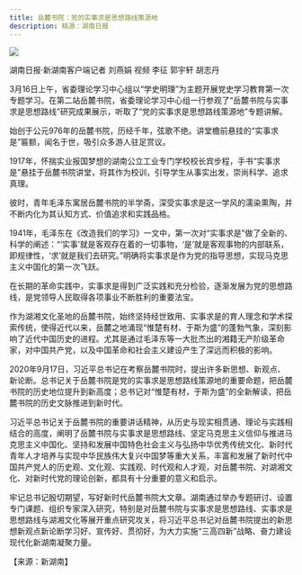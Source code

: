 ```yaml
---
title: 岳麓书院：党的实事求是思想路线策源地
description: 稿源：湖南日报
---
```



![](https://pics1.baidu.com/feed/08f790529822720e4444e903fddd394ef31fab5b.jpeg?token=3c12fc7080cb91d6dde9c6f7ee84cde5)

湖南日报·新湖南客户端记者 刘燕娟 视频 李征 郭宇轩 胡志丹

3月16日上午，省委理论学习中心组以“学史明理”为主题开展党史学习教育第一次专题学习。在第二站岳麓书院，省委理论学习中心组一行参观了“岳麓书院与实事求是思想路线”研究成果展示，听取了“党的实事求是思想路线策源地”专题讲解。

始创于公元976年的岳麓书院，历经千年，弦歌不绝。讲堂檐前悬挂的“实事求是”匾额，闻名于世，吸引众多游人驻足赏议。

1917年，怀揣实业报国梦想的湖南公立工业专门学校校长宾步程，手书“实事求是”悬挂于岳麓书院讲堂，将其作为校训，引导学生从事实出发，崇尚科学、追求真理。

彼时，青年毛泽东寓居岳麓书院的半学斋，深受实事求是这一学风的濡染熏陶，并不断内化为其认知方式、价值追求和实践品格。

1941年，毛泽东在《改造我们的学习》一文中，第一次对“实事求是”做了全新的、科学的阐述：“‘实事’就是客观存在着的一切事物，‘是’就是客观事物的内部联系，即规律性，‘求’就是我们去研究。”明确将实事求是作为党的指导思想，实现马克思主义中国化的第一次飞跃。

在长期的革命实践中，实事求是得到广泛实践和充分检验，逐渐发展为党的思想路线，是党领导人民取得各项事业不断胜利的重要法宝。

作为湖湘文化圣地的岳麓书院，始终坚持经世致用、实事求是的育人理念和学术探索传统，使得近代以来，岳麓之地涌现“惟楚有材、于斯为盛”的蓬勃气象，深刻影响了近代中国历史的进程。尤其是通过毛泽东等一大批杰出的湘籍无产阶级革命家，对中国共产党，以及中国革命和社会主义建设产生了深远而积极的影响。

2020年9月17日，习近平总书记在考察岳麓书院时，提出许多新思想、新观点、新论断。总书记关于岳麓书院是党的实事求是思想路线策源地的重要命题，把岳麓书院的历史地位提升到新高度；总书记对“惟楚有材，于斯为盛”的全新解读，把岳麓书院的历史文脉推进到新时代。

习近平总书记关于岳麓书院的重要讲话精神，从历史与现实相贯通、理论与实践相结合的高度，阐明了岳麓书院与实事求是思想路线、坚定马克思主义信仰与推进马克思主义中国化、坚持和发展中国特色社会主义与弘扬中华优秀传统文化、新时代青年人才培养与实现中华民族伟大复兴中国梦等重大关系，丰富和发展了新时代中国共产党人的历史观、文化观、实践观、时代观和人才观，对岳麓书院、对湖湘文化、对新时代党的理论创新，都具有十分重要的意义和启示。

牢记总书记殷切期望，写好新时代岳麓书院大文章。湖南通过举办专题研讨、设置专门课题、组织专家深入研究，特别是对岳麓书院与实事求是思想路线、实事求是思想路线与湖湘文化等展开重点研究攻关，将习近平总书记对岳麓书院提出的新思想新观点新论断学习好、宣传好、贯彻好，为大力实施“三高四新”战略、奋力建设现代化新湖南凝聚力量。

【来源：新湖南】